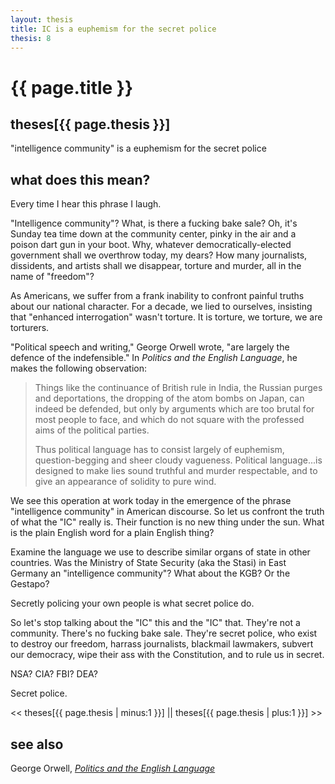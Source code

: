 ```yaml
---
layout: thesis
title: IC is a euphemism for the secret police
thesis: 8
---
```


<h1 id="html">{{ page.title }}</h1>

<h2 id="html">theses[{{ page.thesis }}]</h2>

"intelligence community" is a euphemism for the secret police

<h2 id="html">what does this mean?</h2>

Every time I hear this phrase I laugh.

"Intelligence community"? What, is there a fucking bake sale? Oh, it's Sunday tea time down at the community center, pinky in the air and a poison dart gun in your boot. Why, whatever democratically-elected government shall we overthrow today, my dears? How many journalists, dissidents, and artists shall we disappear, torture and murder, all in the name of "freedom"?

As Americans, we suffer from a frank inability to confront painful truths about our national character. For a decade, we lied to ourselves, insisting that "enhanced interrogation" wasn't torture. It is torture, we torture, we are torturers.

"Political speech and writing," George Orwell wrote, "are largely the defence of the indefensible." In _Politics and the English Language_, he makes the following observation:

<blockquote>
<p>
Things like the continuance of British rule in India, the Russian purges and deportations, the dropping of the atom bombs on Japan, can indeed be defended, but only by arguments which are too brutal for most people to face, and which do not square with the professed aims of the political parties.
</p>
<p>
Thus political language has to consist largely of euphemism, question-begging and sheer cloudy vagueness. Political language...is designed to make lies sound truthful and murder respectable, and to give an appearance of solidity to pure wind. 
</p>
</blockquote>

We see this operation at work today in the emergence of the phrase "intelligence community" in American discourse. So let us confront the truth of what the "IC" really is. Their function is no new thing under the sun. What is the plain English word for a plain English thing?

Examine the language we use to describe similar organs of state in other countries. Was the Ministry of State Security (aka the Stasi) in East Germany an "intelligence community"? What about the KGB? Or the Gestapo?

Secretly policing your own people is what secret police do.

So let's stop talking about the "IC" this and the "IC" that. They're not a community. There's no fucking bake sale. They're secret police, who exist to destroy our freedom, harrass journalists, blackmail lawmakers, subvert our democracy, wipe their ass with the Constitution, and to rule us in secret.

NSA? CIA? FBI? DEA?

Secret police.

\<\< theses[{{ page.thesis | minus:1 }}]  ||  theses[{{ page.thesis | plus:1 }}] \>\>

<h2 id="html">see also</h2>

George Orwell, [_Politics and the English Language_](http://www.orwell.ru/library/essays/politics/english/e_polit)

